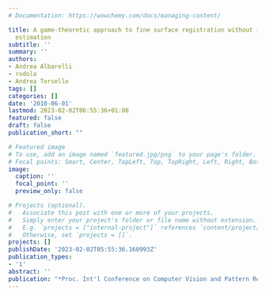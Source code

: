 ```yaml
---
# Documentation: https://wowchemy.com/docs/managing-content/

title: A game-theoretic approach to fine surface registration without initial motion
  estimation
subtitle: ''
summary: ''
authors:
- Andrea Albarelli
- rodola
- Andrea Torsello
tags: []
categories: []
date: '2010-06-01'
lastmod: 2023-02-02T06:55:36+01:00
featured: false
draft: false
publication_short: ""

# Featured image
# To use, add an image named `featured.jpg/png` to your page's folder.
# Focal points: Smart, Center, TopLeft, Top, TopRight, Left, Right, BottomLeft, Bottom, BottomRight.
image:
  caption: ''
  focal_point: ''
  preview_only: false

# Projects (optional).
#   Associate this post with one or more of your projects.
#   Simply enter your project's folder or file name without extension.
#   E.g. `projects = ["internal-project"]` references `content/project/deep-learning/index.md`.
#   Otherwise, set `projects = []`.
projects: []
publishDate: '2023-02-02T05:55:36.160993Z'
publication_types:
- '1'
abstract: ''
publication: "*Proc. Int'l Conference on Computer Vision and Pattern Recognition (CVPR)*"
---
```

